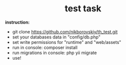 
<h1 align="center">test task</h1>

**instruction:** 
- git clone https://github.com/nikborovskiy/th_test.git
- set your databases data in "config/db.php"
- set write permissions for "runtime" and "web/assets"
- run in console: composer install
- run migrations in console: php yii migrate
- use!